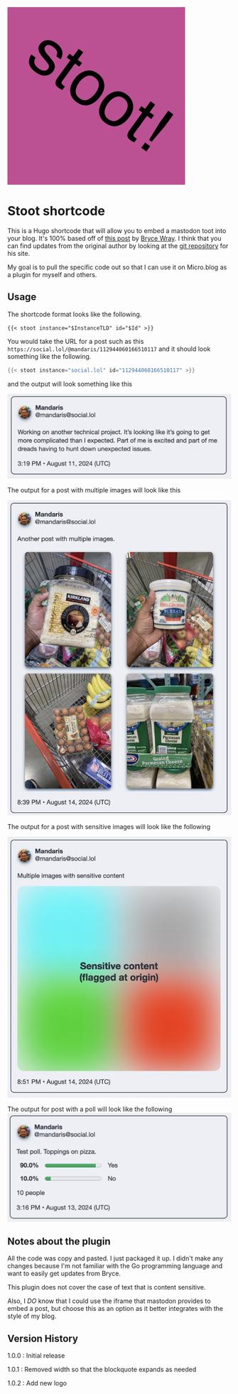 ![stoot logo](documentation/logo.png)

# Stoot shortcode

This is a Hugo shortcode that will allow you to embed a mastodon toot into your blog. It's 100% based off of [this post](https://www.brycewray.com/posts/2022/06/static-mastodon-toots-hugo/) by [Bryce Wray](https://www.brycewray.com). I think that you can find updates from the original author by looking at the [git repository](https://github.com/brycewray/hugo-site) for his site. 

My goal is to pull the specific code out so that I can use it on Micro.blog as a plugin for myself and others.

## Usage

The shortcode format looks like the following.

```
{{< stoot instance="$InstanceTLD" id="$Id" >}}
```

You would take the URL for a post such as this `https://social.lol/@mandaris/112944060166510117` and it should look something like the following.

```go
{{< stoot instance="social.lol" id="112944060166510117" >}}
```

and the output will look something like this

![Statically rendered mastodon post](documentation/stoot-basic.png)

The output for a post with multiple images will look like this

![Statically rendered mastodon post with an image](documentation/stoot-multiple-images.png)

The output for a post with sensitive images will look like the following

![Statically rendered mastodon post with sensitive content](documentation/stoot-sensitive-images.png)

The output for post with a poll will look like the following
![Statically rendered mastodon post with a poll](documentation/stoot-poll.png)

## Notes about the plugin

All the code was copy and pasted. I just packaged it up. I didn't make any changes because I'm not familiar with the Go programming language and want to easily get updates from Bryce.

This plugin does not cover the case of text that is content sensitive. 

Also, I _DO_ know that I could use the iframe that mastodon provides to embed a post, but choose this as an option as it better integrates with the style of my blog.

## Version History
1.0.0
: Initial release

1.0.1
: Removed width so that the blockquote expands as needed

1.0.2
: Add new logo
